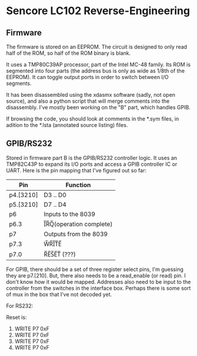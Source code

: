 # Sencore LC102 Reverse-Engineering

## Firmware

The firmware is stored on an EEPROM. The circuit is designed to only read half of the
ROM, so half of the ROM binary is blank.

It uses a TMP80C39AP processor, part of the Intel MC-48 family. Its ROM is segmented
into four parts (the address bus is only as wide as 1/8th of the EEPROM). It can
toggle output ports in order to switch between I/O segments.

It has been disassembled using the xdasmx software (sadly, not open source), and
also a python script that will merge comments into the disassembly. I've mostly
been working on the "B" part, which handles GPIB.

If browsing the code, you should look at comments in the *.sym files, in adition to 
the *.lsta (annotated source listing) files.

## GPIB/RS232

Stored in firmware part B is the GPIB/RS232 controller logic. It uses an TMP82C43P to
expand its I/O ports and access a GPIB controller IC or UART. Here is the pin mapping that
I've figured out so far:

| Pin        | Function |
|------------|----------|
| p4.\[3210\]  | D3 .. D0 |
| p5.\[3210\]  | D7 .. D4 |
| p6         | Inputs to the 8039         |
| p6.3       | I̅R̅Q̅(operation complete) |
| p7         | Outputs from the 8039      |
| p7.3       | W̅R̅I̅T̅E̅                 |
| p7.0       | R̅E̅S̅E̅T̅ (???)           |
For GPIB, there should be a set of three register select pins, I'm guessing they are p7.\[210\].
But, there also needs to be a read_enable (or read) pin.
I don't know how it would be mapped. Addresses also need to be input to the controller
from the switches in the interface box. Perhaps there is some sort of mux in the box
that I've not decoded yet.

For RS232:

Reset is:
1. WRITE P7 0xF
2. WRITE P7 0xF
3. WRITE P7 0xF
4. WRITE P7 0xF
